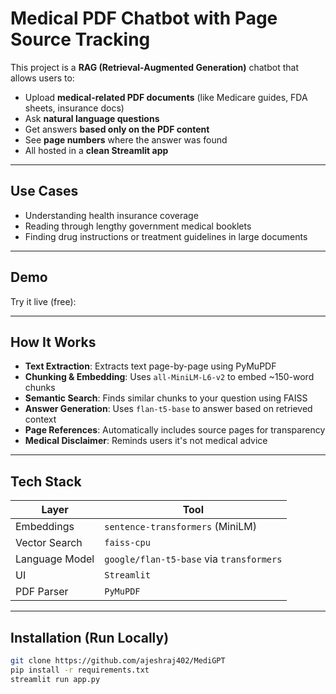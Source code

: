 # Medical PDF Chatbot with Page Source Tracking

This project is a **RAG (Retrieval-Augmented Generation)** chatbot that allows users to:
- Upload **medical-related PDF documents** (like Medicare guides, FDA sheets, insurance docs)
- Ask **natural language questions**
- Get answers **based only on the PDF content**
- See **page numbers** where the answer was found
- All hosted in a **clean Streamlit app**

---

## Use Cases
- Understanding health insurance coverage
- Reading through lengthy government medical booklets
- Finding drug instructions or treatment guidelines in large documents

---

## Demo
Try it live (free):  


---

## How It Works

- **Text Extraction**: Extracts text page-by-page using PyMuPDF
- **Chunking & Embedding**: Uses `all-MiniLM-L6-v2` to embed ~150-word chunks
- **Semantic Search**: Finds similar chunks to your question using FAISS
- **Answer Generation**: Uses `flan-t5-base` to answer based on retrieved context
- **Page References**: Automatically includes source pages for transparency
- **Medical Disclaimer**: Reminds users it's not medical advice

---

## Tech Stack

| Layer              | Tool                                |
|--------------------|-------------------------------------|
| Embeddings         | `sentence-transformers` (MiniLM)    |
| Vector Search      | `faiss-cpu`                         |
| Language Model     | `google/flan-t5-base` via `transformers` |
| UI                 | `Streamlit`                         |
| PDF Parser         | `PyMuPDF`                           |

---

## Installation (Run Locally)

```bash
git clone https://github.com/ajeshraj402/MediGPT
pip install -r requirements.txt
streamlit run app.py